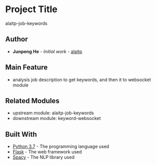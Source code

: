 # Project Title

alaitp-job-keywords

## Author

* **Junpeng He** - *Initial work* - [alaitp](https://junpengalaitp.github.io/alaitp-frontend/)

## Main Feature
* analysis job description to get keywords, and then it to websocket module

## Related Modules
* upstream module: alaitp-job-keywords
* downstream module: keyword-websocket

## Built With

* [Python 3.7](https://www.python.org/) - The programming language used
* [Flask](https://flask.palletsprojects.com/) - The web framework used
* [Spacy](https://spacy.io/) - The NLP library used


